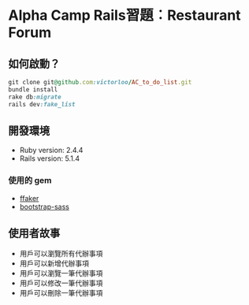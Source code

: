 # Alpha Camp Rails習題︰Restaurant Forum

## 如何啟動？

```ruby
git clone git@github.com:victorloo/AC_to_do_list.git
bundle install
rake db:migrate
rails dev:fake_list
```

## 開發環境

* Ruby version: 2.4.4
* Rails version: 5.1.4

### 使用的 gem

* [ffaker](https://rubygems.org/gems/ffaker)
* [bootstrap-sass](https://rubygems.org/gems/bootstrap-sass)

## 使用者故事

* 用戶可以瀏覽所有代辦事項
* 用戶可以新增代辦事項
* 用戶可以瀏覽一筆代辦事項
* 用戶可以修改一筆代辦事項
* 用戶可以刪除一筆代辦事項
